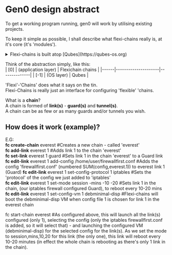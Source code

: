 <h1>Gen0 design abstract</h1>  

To get a working program running, gen0 will work by utilising existing projects.  
 


To keep it simple as possible, I shall describe what flexi-chains really is, at it's core (it's 'modules').  
<details>
  <summary>Flexi-chains is built atop [Qubes](https://qubes-os.org)</summary> 
The modules however could be further abstracted and adapted in the future to use a different compartmentalisation system - Qubes was chosen as it is open-source, has a strong community and is the most advanced that I can publicly build upon.  
</details>

Think of the abstraction simply, like this:  
| [0]  | (application layer) | Flexichain chains |
|------|---------------------|--------------|
| [-1] | (OS layer)          | Qubes        |

'Flexi'-'Chains' does what it says on the tin.  
Flexi-Chains is really just an interface for configuring 'flexible' 'chains.  

What is a **chain**?    
A chain is formed of **link(s)** - **guard(s)** and **tunnel(s)**.  
A chain can be as few or as many guards and/or tunnels you wish.  

<h2>How does it work (example)?</h2>  

E.G:  
**fc create-chain** everest #Creates a new chain - called 'everest'  
**fc add-link** everest 1 #Adds link 1 to the chain 'everest'  
**fc set-link** everest 1 guard #Sets link 1 in the chain 'everest' to a Guard link  
**fc edit-link** everest 1 add-config /home/user/firewallfirst.conf #Adds the config 'firewallfirst.conf' (numbered SUM(config,everest.1)) to everest link 1 (Guard) 
**fc edit-link** everest 1 set-config-protocol 1 iptables #Sets the 'protocol' of the config we just added to 'iptables'  
**fc edit-link** everest 1 set-mode session -mins -10 -20 #Sets link 1 in the chain, (our iptables firewall configured Guard), to reboot every 10-20 mins  
**fc edit-link** everest 1 set-config-vm 1 debminimal-disp #Flexi-chains will boot the debminimal-disp VM when config file 1 is chosen for link 1 in the everest chain 

fc start-chain everest #As configured above, this will launch all the link(s) configured (only 1), selecting the config (only the iptables firewallfirst.conf is added, so it will select that) - and launching the configured VM (debminimal-disp) for the selected config for the link(s). As we set the mode to session,mins,10,20 for this link (the only one), this link will reboot every 10-20 minutes (in effect the whole chain is rebooting as there's only 1 link in the chain).



